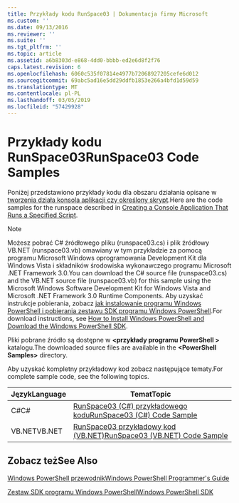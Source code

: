 ```yaml
---
title: Przykłady kodu RunSpace03 | Dokumentacja firmy Microsoft
ms.custom: ''
ms.date: 09/13/2016
ms.reviewer: ''
ms.suite: ''
ms.tgt_pltfrm: ''
ms.topic: article
ms.assetid: a6b8303d-e868-4dd0-bbbb-ed2e6d8f2f76
caps.latest.revision: 6
ms.openlocfilehash: 6060c535f07814e4977b72068927205cefe6d012
ms.sourcegitcommit: 69abc5ad16e5dd29ddfb1853e266a4bfd1d59d59
ms.translationtype: MT
ms.contentlocale: pl-PL
ms.lasthandoff: 03/05/2019
ms.locfileid: "57429928"
---
```

# <a name="runspace03-code-samples"></a><span data-ttu-id="1989d-102">Przykłady kodu RunSpace03</span><span class="sxs-lookup"><span data-stu-id="1989d-102">RunSpace03 Code Samples</span></span>

<span data-ttu-id="1989d-103">Poniżej przedstawiono przykłady kodu dla obszaru działania opisane w [tworzenia działa konsola aplikacji czy określony skrypt](http://msdn.microsoft.com/en-us/a93e6006-36db-4bcc-b9da-c5bebf4ffd68).</span><span class="sxs-lookup"><span data-stu-id="1989d-103">Here are the code samples for the runspace described in [Creating a Console Application That Runs a Specified Script](http://msdn.microsoft.com/en-us/a93e6006-36db-4bcc-b9da-c5bebf4ffd68).</span></span>

> [!NOTE]
> <span data-ttu-id="1989d-104">Możesz pobrać C# źródłowego pliku (runspace03.cs) i plik źródłowy VB.NET (runspace03.vb) omawiany w tym przykładzie za pomocą programu Microsoft Windows oprogramowania Development Kit dla Windows Vista i składników środowiska wykonawczego programu Microsoft .NET Framework 3.0.</span><span class="sxs-lookup"><span data-stu-id="1989d-104">You can download the C# source file (runspace03.cs) and the VB.NET source file (runspace03.vb) for this sample using the Microsoft Windows Software Development Kit for Windows Vista and Microsoft .NET Framework 3.0 Runtime Components.</span></span> <span data-ttu-id="1989d-105">Aby uzyskać instrukcje pobierania, zobacz [jak instalowanie programu Windows PowerShell i pobierania zestawu SDK programu Windows PowerShell](/powershell/developer/installing-the-windows-powershell-sdk).</span><span class="sxs-lookup"><span data-stu-id="1989d-105">For download instructions, see [How to Install Windows PowerShell and Download the Windows PowerShell SDK](/powershell/developer/installing-the-windows-powershell-sdk).</span></span>
>
> <span data-ttu-id="1989d-106">Pliki pobrane źródło są dostępne w  **\<przykłady programu PowerShell >** katalogu.</span><span class="sxs-lookup"><span data-stu-id="1989d-106">The downloaded source files are available in the **\<PowerShell Samples>** directory.</span></span>

<span data-ttu-id="1989d-107">Aby uzyskać kompletny przykładowy kod zobacz następujące tematy.</span><span class="sxs-lookup"><span data-stu-id="1989d-107">For complete sample code, see the following topics.</span></span>

|<span data-ttu-id="1989d-108">Język</span><span class="sxs-lookup"><span data-stu-id="1989d-108">Language</span></span>|<span data-ttu-id="1989d-109">Temat</span><span class="sxs-lookup"><span data-stu-id="1989d-109">Topic</span></span>|
|--------------|-----------|
|<span data-ttu-id="1989d-110">C#</span><span class="sxs-lookup"><span data-stu-id="1989d-110">C#</span></span>|[<span data-ttu-id="1989d-111">RunSpace03 (C#) przykładowego kodu</span><span class="sxs-lookup"><span data-stu-id="1989d-111">RunSpace03 (C#) Code Sample</span></span>](./runspace03-csharp-code-sample.md)|
|<span data-ttu-id="1989d-112">VB.NET</span><span class="sxs-lookup"><span data-stu-id="1989d-112">VB.NET</span></span>|[<span data-ttu-id="1989d-113">RunSpace03 przykładowy kod (VB.NET)</span><span class="sxs-lookup"><span data-stu-id="1989d-113">RunSpace03 (VB.NET) Code Sample</span></span>](./runspace03-vb-net-code-sample.md)|

## <a name="see-also"></a><span data-ttu-id="1989d-114">Zobacz też</span><span class="sxs-lookup"><span data-stu-id="1989d-114">See Also</span></span>

[<span data-ttu-id="1989d-115">Windows PowerShell przewodnik</span><span class="sxs-lookup"><span data-stu-id="1989d-115">Windows PowerShell Programmer's Guide</span></span>](./windows-powershell-programmer-s-guide.md)

[<span data-ttu-id="1989d-116">Zestaw SDK programu Windows PowerShell</span><span class="sxs-lookup"><span data-stu-id="1989d-116">Windows PowerShell SDK</span></span>](../windows-powershell-reference.md)